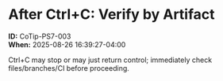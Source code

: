 <!-- status: stub; target: 150+ words -->
<!-- status: stub; target: 150+ words -->
<!-- status: stub; target: 150+ words -->
<!-- status: stub; target: 150+ words -->
<!-- status: stub; target: 150+ words -->
# After Ctrl+C: Verify by Artifact
**ID:** CoTip-PS7-003  
**When:** 2025-08-26 16:39:27-04:00  

Ctrl+C may stop or may just return control; immediately check files/branches/CI before proceeding.





